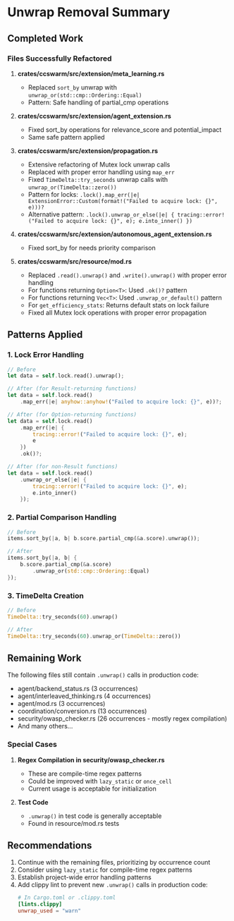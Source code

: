 # Unwrap Removal Summary

## Completed Work

### Files Successfully Refactored

1. **crates/ccswarm/src/extension/meta_learning.rs**
   - Replaced `sort_by` unwrap with `unwrap_or(std::cmp::Ordering::Equal)`
   - Pattern: Safe handling of partial_cmp operations

2. **crates/ccswarm/src/extension/agent_extension.rs**
   - Fixed sort_by operations for relevance_score and potential_impact
   - Same safe pattern applied

3. **crates/ccswarm/src/extension/propagation.rs**
   - Extensive refactoring of Mutex lock unwrap calls
   - Replaced with proper error handling using `map_err`
   - Fixed `TimeDelta::try_seconds` unwrap calls with `unwrap_or(TimeDelta::zero())`
   - Pattern for locks: `.lock().map_err(|e| ExtensionError::Custom(format!("Failed to acquire lock: {}", e)))?`
   - Alternative pattern: `.lock().unwrap_or_else(|e| { tracing::error!("Failed to acquire lock: {}", e); e.into_inner() })`

4. **crates/ccswarm/src/extension/autonomous_agent_extension.rs**
   - Fixed sort_by for needs priority comparison

5. **crates/ccswarm/src/resource/mod.rs**
   - Replaced `.read().unwrap()` and `.write().unwrap()` with proper error handling
   - For functions returning `Option<T>`: Used `.ok()?` pattern
   - For functions returning `Vec<T>`: Used `.unwrap_or_default()` pattern
   - For `get_efficiency_stats`: Returns default stats on lock failure
   - Fixed all Mutex lock operations with proper error propagation

## Patterns Applied

### 1. Lock Error Handling
```rust
// Before
let data = self.lock.read().unwrap();

// After (for Result-returning functions)
let data = self.lock.read()
    .map_err(|e| anyhow::anyhow!("Failed to acquire lock: {}", e))?;

// After (for Option-returning functions)
let data = self.lock.read()
    .map_err(|e| {
        tracing::error!("Failed to acquire lock: {}", e);
        e
    })
    .ok()?;

// After (for non-Result functions)
let data = self.lock.read()
    .unwrap_or_else(|e| {
        tracing::error!("Failed to acquire lock: {}", e);
        e.into_inner()
    });
```

### 2. Partial Comparison Handling
```rust
// Before
items.sort_by(|a, b| b.score.partial_cmp(&a.score).unwrap());

// After
items.sort_by(|a, b| {
    b.score.partial_cmp(&a.score)
        .unwrap_or(std::cmp::Ordering::Equal)
});
```

### 3. TimeDelta Creation
```rust
// Before
TimeDelta::try_seconds(60).unwrap()

// After
TimeDelta::try_seconds(60).unwrap_or(TimeDelta::zero())
```

## Remaining Work

The following files still contain `.unwrap()` calls in production code:
- agent/backend_status.rs (3 occurrences)
- agent/interleaved_thinking.rs (4 occurrences)
- agent/mod.rs (3 occurrences)
- coordination/conversion.rs (13 occurrences)
- security/owasp_checker.rs (26 occurrences - mostly regex compilation)
- And many others...

### Special Cases

1. **Regex Compilation in security/owasp_checker.rs**
   - These are compile-time regex patterns
   - Could be improved with `lazy_static` or `once_cell`
   - Current usage is acceptable for initialization

2. **Test Code**
   - `.unwrap()` in test code is generally acceptable
   - Found in resource/mod.rs tests

## Recommendations

1. Continue with the remaining files, prioritizing by occurrence count
2. Consider using `lazy_static` for compile-time regex patterns
3. Establish project-wide error handling patterns
4. Add clippy lint to prevent new `.unwrap()` calls in production code:
   ```toml
   # In Cargo.toml or .clippy.toml
   [lints.clippy]
   unwrap_used = "warn"
   ```